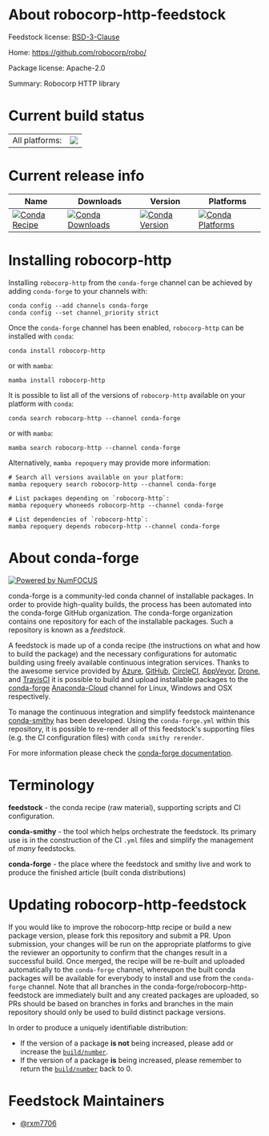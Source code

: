 About robocorp-http-feedstock
=============================

Feedstock license: [BSD-3-Clause](https://github.com/conda-forge/robocorp-http-feedstock/blob/main/LICENSE.txt)

Home: https://github.com/robocorp/robo/

Package license: Apache-2.0

Summary: Robocorp HTTP library

Current build status
====================


<table><tr><td>All platforms:</td>
    <td>
      <a href="https://dev.azure.com/conda-forge/feedstock-builds/_build/latest?definitionId=20209&branchName=main">
        <img src="https://dev.azure.com/conda-forge/feedstock-builds/_apis/build/status/robocorp-http-feedstock?branchName=main">
      </a>
    </td>
  </tr>
</table>

Current release info
====================

| Name | Downloads | Version | Platforms |
| --- | --- | --- | --- |
| [![Conda Recipe](https://img.shields.io/badge/recipe-robocorp--http-green.svg)](https://anaconda.org/conda-forge/robocorp-http) | [![Conda Downloads](https://img.shields.io/conda/dn/conda-forge/robocorp-http.svg)](https://anaconda.org/conda-forge/robocorp-http) | [![Conda Version](https://img.shields.io/conda/vn/conda-forge/robocorp-http.svg)](https://anaconda.org/conda-forge/robocorp-http) | [![Conda Platforms](https://img.shields.io/conda/pn/conda-forge/robocorp-http.svg)](https://anaconda.org/conda-forge/robocorp-http) |

Installing robocorp-http
========================

Installing `robocorp-http` from the `conda-forge` channel can be achieved by adding `conda-forge` to your channels with:

```
conda config --add channels conda-forge
conda config --set channel_priority strict
```

Once the `conda-forge` channel has been enabled, `robocorp-http` can be installed with `conda`:

```
conda install robocorp-http
```

or with `mamba`:

```
mamba install robocorp-http
```

It is possible to list all of the versions of `robocorp-http` available on your platform with `conda`:

```
conda search robocorp-http --channel conda-forge
```

or with `mamba`:

```
mamba search robocorp-http --channel conda-forge
```

Alternatively, `mamba repoquery` may provide more information:

```
# Search all versions available on your platform:
mamba repoquery search robocorp-http --channel conda-forge

# List packages depending on `robocorp-http`:
mamba repoquery whoneeds robocorp-http --channel conda-forge

# List dependencies of `robocorp-http`:
mamba repoquery depends robocorp-http --channel conda-forge
```


About conda-forge
=================

[![Powered by
NumFOCUS](https://img.shields.io/badge/powered%20by-NumFOCUS-orange.svg?style=flat&colorA=E1523D&colorB=007D8A)](https://numfocus.org)

conda-forge is a community-led conda channel of installable packages.
In order to provide high-quality builds, the process has been automated into the
conda-forge GitHub organization. The conda-forge organization contains one repository
for each of the installable packages. Such a repository is known as a *feedstock*.

A feedstock is made up of a conda recipe (the instructions on what and how to build
the package) and the necessary configurations for automatic building using freely
available continuous integration services. Thanks to the awesome service provided by
[Azure](https://azure.microsoft.com/en-us/services/devops/), [GitHub](https://github.com/),
[CircleCI](https://circleci.com/), [AppVeyor](https://www.appveyor.com/),
[Drone](https://cloud.drone.io/welcome), and [TravisCI](https://travis-ci.com/)
it is possible to build and upload installable packages to the
[conda-forge](https://anaconda.org/conda-forge) [Anaconda-Cloud](https://anaconda.org/)
channel for Linux, Windows and OSX respectively.

To manage the continuous integration and simplify feedstock maintenance
[conda-smithy](https://github.com/conda-forge/conda-smithy) has been developed.
Using the ``conda-forge.yml`` within this repository, it is possible to re-render all of
this feedstock's supporting files (e.g. the CI configuration files) with ``conda smithy rerender``.

For more information please check the [conda-forge documentation](https://conda-forge.org/docs/).

Terminology
===========

**feedstock** - the conda recipe (raw material), supporting scripts and CI configuration.

**conda-smithy** - the tool which helps orchestrate the feedstock.
                   Its primary use is in the construction of the CI ``.yml`` files
                   and simplify the management of *many* feedstocks.

**conda-forge** - the place where the feedstock and smithy live and work to
                  produce the finished article (built conda distributions)


Updating robocorp-http-feedstock
================================

If you would like to improve the robocorp-http recipe or build a new
package version, please fork this repository and submit a PR. Upon submission,
your changes will be run on the appropriate platforms to give the reviewer an
opportunity to confirm that the changes result in a successful build. Once
merged, the recipe will be re-built and uploaded automatically to the
`conda-forge` channel, whereupon the built conda packages will be available for
everybody to install and use from the `conda-forge` channel.
Note that all branches in the conda-forge/robocorp-http-feedstock are
immediately built and any created packages are uploaded, so PRs should be based
on branches in forks and branches in the main repository should only be used to
build distinct package versions.

In order to produce a uniquely identifiable distribution:
 * If the version of a package **is not** being increased, please add or increase
   the [``build/number``](https://docs.conda.io/projects/conda-build/en/latest/resources/define-metadata.html#build-number-and-string).
 * If the version of a package **is** being increased, please remember to return
   the [``build/number``](https://docs.conda.io/projects/conda-build/en/latest/resources/define-metadata.html#build-number-and-string)
   back to 0.

Feedstock Maintainers
=====================

* [@rxm7706](https://github.com/rxm7706/)

